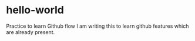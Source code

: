 # hello-world
Practice to learn Github flow
I am writing this to learn github features which are already present.
